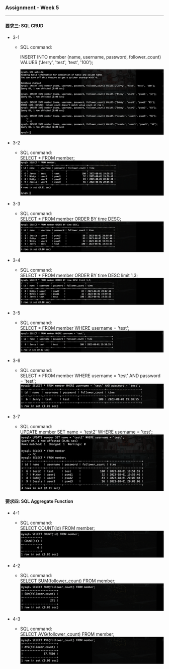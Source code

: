 ### Assignment - Week 5
---
#### 要求三: SQL CRUD  
- 3-1  
  - SQL command:  
    
    INSERT INTO member (name, username, password, follower_count) VALUES ('Jerry', 'test', 'test', '100');  

    ![新增資料](AssignmentImg/1.png)

- 3-2
  - SQL command:  
    SELECT * FROM member;
  ![新增資料](AssignmentImg/2.png)
    
- 3-3
  - SQL command:  
    SELECT * FROM member ORDER BY time DESC;
  ![新增資料](AssignmentImg/3.png)

- 3-4
  - SQL command:  
    SELECT * FROM member ORDER BY time DESC limit 1,3;
  ![新增資料](AssignmentImg/4.png)

- 3-5
  - SQL command:  
    SELECT * FROM member WHERE username = 'test';
  ![新增資料](AssignmentImg/5.png)

- 3-6
  - SQL command:  
    SELECT * FROM member WHERE username = 'test' AND password = 'test';
  ![新增資料](AssignmentImg/6.png)

- 3-7
  - SQL command:  
    UPDATE member SET name = 'test2' WHERE username = 'test';
  ![新增資料](AssignmentImg/7.png)

#### 要求四: SQL Aggregate Function
- 4-1
  - SQL command:  
  SELECT COUNT(id) FROM member;
  ![新增資料](AssignmentImg/8.png)

- 4-2
  - SQL command:  
  SELECT SUM(follower_count) FROM member;
  ![新增資料](AssignmentImg/9.png)

- 4-3
  - SQL command:  
  SELECT AVG(follower_count) FROM member;
  ![新增資料](AssignmentImg/10.png)